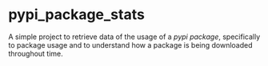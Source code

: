 # pypi_package_stats

 A simple project to retrieve data of the usage of a *pypi package*, specifically to package usage and to understand how a package is being downloaded throughout time.